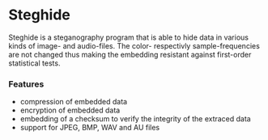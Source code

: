 

# Steghide
Steghide is a steganography program that is able to hide data in various kinds of image- and audio-files. The color- respectivly sample-frequencies are not changed thus making the embedding resistant against first-order statistical tests.

### Features
* compression of embedded data
* encryption of embedded data
* embedding of a checksum to verify the integrity of the extraced data
* support for JPEG, BMP, WAV and AU files

